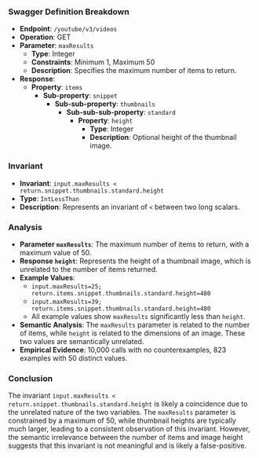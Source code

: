 ### Swagger Definition Breakdown
- **Endpoint**: `/youtube/v3/videos`
- **Operation**: GET
- **Parameter**: `maxResults`
  - **Type**: Integer
  - **Constraints**: Minimum 1, Maximum 50
  - **Description**: Specifies the maximum number of items to return.
- **Response**:
  - **Property**: `items`
    - **Sub-property**: `snippet`
      - **Sub-sub-property**: `thumbnails`
        - **Sub-sub-sub-property**: `standard`
          - **Property**: `height`
            - **Type**: Integer
            - **Description**: Optional height of the thumbnail image.

### Invariant
- **Invariant**: `input.maxResults < return.snippet.thumbnails.standard.height`
- **Type**: `IntLessThan`
- **Description**: Represents an invariant of `<` between two long scalars.

### Analysis
- **Parameter `maxResults`**: The maximum number of items to return, with a maximum value of 50.
- **Response `height`**: Represents the height of a thumbnail image, which is unrelated to the number of items returned.
- **Example Values**:
  - `input.maxResults=25; return.items.snippet.thumbnails.standard.height=480`
  - `input.maxResults=39; return.items.snippet.thumbnails.standard.height=480`
  - All example values show `maxResults` significantly less than `height`.
- **Semantic Analysis**: The `maxResults` parameter is related to the number of items, while `height` is related to the dimensions of an image. These two values are semantically unrelated.
- **Empirical Evidence**: 10,000 calls with no counterexamples, 823 examples with 50 distinct values.

### Conclusion
The invariant `input.maxResults < return.snippet.thumbnails.standard.height` is likely a coincidence due to the unrelated nature of the two variables. The `maxResults` parameter is constrained by a maximum of 50, while thumbnail heights are typically much larger, leading to a consistent observation of this invariant. However, the semantic irrelevance between the number of items and image height suggests that this invariant is not meaningful and is likely a false-positive.
